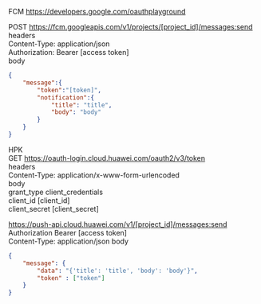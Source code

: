 FCM
https://developers.google.com/oauthplayground

POST https://fcm.googleapis.com/v1/projects/[project_id]/messages:send  
headers  
Content-Type: application/json  
Authorization: Bearer [access token]  
body  
```json
{  
    "message":{  
        "token":"[token]",  
        "notification":{  
            "title": "title",  
            "body": "body"  
        }  
    }  
} 
```

HPK  
GET https://oauth-login.cloud.huawei.com/oauth2/v3/token  
headers  
Content-Type: application/x-www-form-urlencoded  
body  
grant_type client_credentials  
client_id [client_id]  
client_secret [client_secret]  
  
https://push-api.cloud.huawei.com/v1/[project_id]/messages:send  
Authorization Bearer [access token]  
Content-Type: application/json
body  
```json
{  
    "message": {  
        "data": "{'title': 'title', 'body': 'body'}",  
        "token" : ["token"]  
    }  
}  
```
